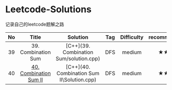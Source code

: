 # Leetcode-Solutions
记录自己的leetcode题解之路

|  No  |                            Title                             |                  Solution                  | Tag  | Difficulty | recommend |
| :--: | :----------------------------------------------------------: | :----------------------------------------: | :--: | :--------: | :-------: |
|  39  |                     39. Combination Sum                      |  [C++](39. Combination Sum/solution.cpp)   | DFS  |   medium   |    ★★     |
|  40  | [40. Combination Sum II](https://leetcode-cn.com/problems/combination-sum-ii/) | [C++](40. Combination Sum II\Solution.cpp) | DFS  |   medium   |    ★★     |

